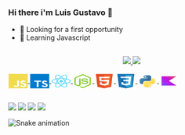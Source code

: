 ### Hi there i'm Luis Gustavo 👋

- 🔭 Looking for a first opportunity 
- 🌱 Learning Javascript

##

<div align="center">
  <a href="https://github.com/LuisVasconcelos0713">
  <img height="180em" src="https://github-readme-stats.vercel.app/api?username=LuisVasconcelos0713&show_icons=true&theme=dracula&include_all_commits=true&count_private=true"/>
  <img height="180em" src="https://github-readme-stats.vercel.app/api/top-langs/?username=LuisVasconcelos0713&layout=compact&langs_count=7&theme=dracula"/>
</div>

  <div style="display: inline_block"><br>
  <img align="center" alt="Rafa-Js" height="30" width="40" src="https://raw.githubusercontent.com/devicons/devicon/master/icons/javascript/javascript-plain.svg">
  <img align="center" alt="Rafa-Ts" height="30" width="40" src="https://raw.githubusercontent.com/devicons/devicon/master/icons/typescript/typescript-plain.svg">
  <img align="center" alt="Rafa-React" height="30" width="40" src="https://raw.githubusercontent.com/devicons/devicon/master/icons/react/react-original.svg">
      <img align="center" alt="Rafa-Csharp" height="30" width="40" src="https://raw.githubusercontent.com/devicons/devicon/master/icons/nodejs/nodejs-original.svg">

  <img align="center" alt="Rafa-HTML" height="30" width="40" src="https://raw.githubusercontent.com/devicons/devicon/master/icons/html5/html5-original.svg">
  <img align="center" alt="Rafa-CSS" height="30" width="40" src="https://raw.githubusercontent.com/devicons/devicon/master/icons/css3/css3-original.svg">
  <img align="center" alt="Rafa-Python" height="30" width="40" src="https://raw.githubusercontent.com/devicons/devicon/master/icons/python/python-original.svg">
  <img align="center" alt="Rafa-Csharp" height="25" width="40" src="https://raw.githubusercontent.com/devicons/devicon/master/icons/kotlin/kotlin-original.svg">
</div>
  
  ##
  
  <div>
  <a href="https://instagram.com/luissgvs" target="_blank"><img src="https://img.shields.io/badge/-Instagram-%23E4405F?style=for-the-badge&logo=instagram&logoColor=white" target="_blank"></a>
 <a href="https://discord.gg/lowis#6492" target="_blank"><img src="https://img.shields.io/badge/Discord-7289DA?style=for-the-badge&logo=discord&logoColor=white" target="_blank"></a> 
  <a href = "mailto:lgvs1307@gmail.com"><img src="https://img.shields.io/badge/-Gmail-%23333?style=for-the-badge&logo=gmail&logoColor=white" target="_blank"></a>
  <a href="https://www.linkedin.com/in/luis-gustavo-vasconcelos-128552239" target="_blank"><img src="https://img.shields.io/badge/-LinkedIn-%230077B5?style=for-the-badge&logo=linkedin&logoColor=white" target="_blank"></a> 
  </div>
  
![Snake animation](https://github.com/LuisVasconcelos0713/LuisVasconcelos0713/blob/output/github-contribution-grid-snake.svg)

